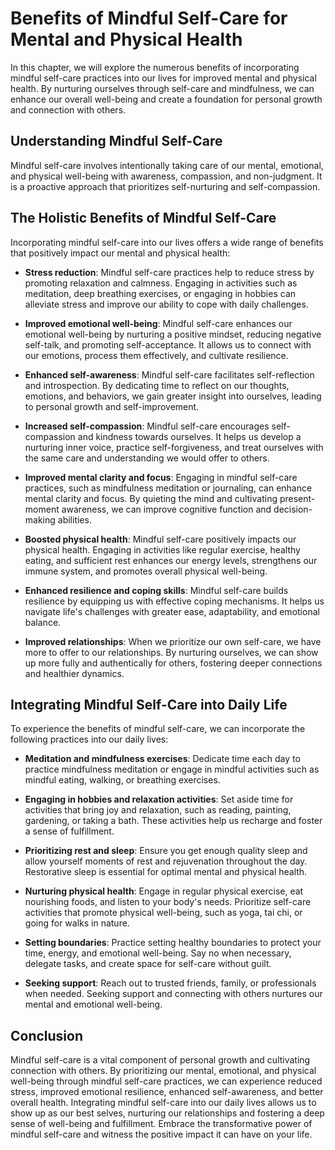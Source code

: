 Benefits of Mindful Self-Care for Mental and Physical Health
========================================================================

In this chapter, we will explore the numerous benefits of incorporating mindful self-care practices into our lives for improved mental and physical health. By nurturing ourselves through self-care and mindfulness, we can enhance our overall well-being and create a foundation for personal growth and connection with others.

**Understanding Mindful Self-Care**
-----------------------------------

Mindful self-care involves intentionally taking care of our mental, emotional, and physical well-being with awareness, compassion, and non-judgment. It is a proactive approach that prioritizes self-nurturing and self-compassion.

**The Holistic Benefits of Mindful Self-Care**
----------------------------------------------

Incorporating mindful self-care into our lives offers a wide range of benefits that positively impact our mental and physical health:

* **Stress reduction**: Mindful self-care practices help to reduce stress by promoting relaxation and calmness. Engaging in activities such as meditation, deep breathing exercises, or engaging in hobbies can alleviate stress and improve our ability to cope with daily challenges.

* **Improved emotional well-being**: Mindful self-care enhances our emotional well-being by nurturing a positive mindset, reducing negative self-talk, and promoting self-acceptance. It allows us to connect with our emotions, process them effectively, and cultivate resilience.

* **Enhanced self-awareness**: Mindful self-care facilitates self-reflection and introspection. By dedicating time to reflect on our thoughts, emotions, and behaviors, we gain greater insight into ourselves, leading to personal growth and self-improvement.

* **Increased self-compassion**: Mindful self-care encourages self-compassion and kindness towards ourselves. It helps us develop a nurturing inner voice, practice self-forgiveness, and treat ourselves with the same care and understanding we would offer to others.

* **Improved mental clarity and focus**: Engaging in mindful self-care practices, such as mindfulness meditation or journaling, can enhance mental clarity and focus. By quieting the mind and cultivating present-moment awareness, we can improve cognitive function and decision-making abilities.

* **Boosted physical health**: Mindful self-care positively impacts our physical health. Engaging in activities like regular exercise, healthy eating, and sufficient rest enhances our energy levels, strengthens our immune system, and promotes overall physical well-being.

* **Enhanced resilience and coping skills**: Mindful self-care builds resilience by equipping us with effective coping mechanisms. It helps us navigate life's challenges with greater ease, adaptability, and emotional balance.

* **Improved relationships**: When we prioritize our own self-care, we have more to offer to our relationships. By nurturing ourselves, we can show up more fully and authentically for others, fostering deeper connections and healthier dynamics.

**Integrating Mindful Self-Care into Daily Life**
-------------------------------------------------

To experience the benefits of mindful self-care, we can incorporate the following practices into our daily lives:

* **Meditation and mindfulness exercises**: Dedicate time each day to practice mindfulness meditation or engage in mindful activities such as mindful eating, walking, or breathing exercises.

* **Engaging in hobbies and relaxation activities**: Set aside time for activities that bring joy and relaxation, such as reading, painting, gardening, or taking a bath. These activities help us recharge and foster a sense of fulfillment.

* **Prioritizing rest and sleep**: Ensure you get enough quality sleep and allow yourself moments of rest and rejuvenation throughout the day. Restorative sleep is essential for optimal mental and physical health.

* **Nurturing physical health**: Engage in regular physical exercise, eat nourishing foods, and listen to your body's needs. Prioritize self-care activities that promote physical well-being, such as yoga, tai chi, or going for walks in nature.

* **Setting boundaries**: Practice setting healthy boundaries to protect your time, energy, and emotional well-being. Say no when necessary, delegate tasks, and create space for self-care without guilt.

* **Seeking support**: Reach out to trusted friends, family, or professionals when needed. Seeking support and connecting with others nurtures our mental and emotional well-being.

**Conclusion**
--------------

Mindful self-care is a vital component of personal growth and cultivating connection with others. By prioritizing our mental, emotional, and physical well-being through mindful self-care practices, we can experience reduced stress, improved emotional resilience, enhanced self-awareness, and better overall health. Integrating mindful self-care into our daily lives allows us to show up as our best selves, nurturing our relationships and fostering a deep sense of well-being and fulfillment. Embrace the transformative power of mindful self-care and witness the positive impact it can have on your life.
